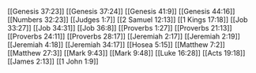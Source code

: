 [[Genesis 37:23]]
[[Genesis 37:24]]
[[Genesis 41:9]]
[[Genesis 44:16]]
[[Numbers 32:23]]
[[Judges 1:7]]
[[2 Samuel 12:13]]
[[1 Kings 17:18]]
[[Job 33:27]]
[[Job 34:31]]
[[Job 36:8]]
[[Proverbs 1:27]]
[[Proverbs 21:13]]
[[Proverbs 24:11]]
[[Proverbs 28:17]]
[[Jeremiah 2:17]]
[[Jeremiah 2:19]]
[[Jeremiah 4:18]]
[[Jeremiah 34:17]]
[[Hosea 5:15]]
[[Matthew 7:2]]
[[Matthew 27:3]]
[[Mark 9:43]]
[[Mark 9:48]]
[[Luke 16:28]]
[[Acts 19:18]]
[[James 2:13]]
[[1 John 1:9]]
